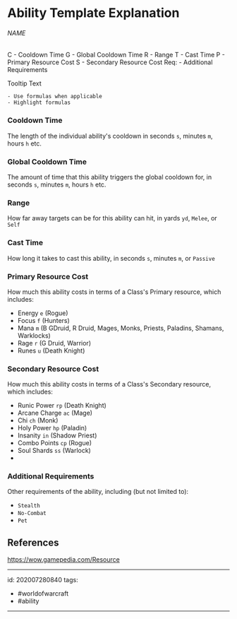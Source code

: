 # Ability Template Explanation
###### NAME
C - Cooldown Time
G - Global Cooldown Time
R - Range
T - Cast Time
P - Primary Resource Cost
S - Secondary Resource Cost
Req: - Additional Requirements

Tooltip Text
```
- Use formulas when applicable
- Highlight formulas
```

### Cooldown Time
The length of the individual ability's cooldown in seconds `s`, minutes `m`, hours `h` etc.

### Global Cooldown Time
The amount of time that this ability  triggers the global cooldown for, in seconds `s`, minutes `m`, hours `h` etc.

### Range
How far away targets can be for this ability can hit, in yards `yd`, `Melee`, or `Self`

### Cast Time
How long it takes to cast this ability, in seconds `s`, minutes `m`, or `Passive`

### Primary Resource Cost
How much this ability costs in terms of a Class's Primary resource, which includes:
- Energy `e` (Rogue)
- Focus `f` (Hunters)
- Mana `m` (B GDruid, R Druid, Mages, Monks, Priests, Paladins, Shamans, Warklocks)
- Rage `r` (G Druid, Warrior)
- Runes `u` (Death Knight)

### Secondary Resource Cost
How much this ability costs in terms of a Class's Secondary resource, which includes:
- Runic Power `rp` (Death Knight)
- Arcane Charge `ac` (Mage)
- Chi `ch` (Monk)
- Holy Power `hp` (Paladin)
- Insanity `in` (Shadow Priest)
- Combo Points `cp` (Rogue)
- Soul Shards `ss` (Warlock)
- 

### Additional Requirements
Other requirements of the ability, including (but not limited to):
- `Stealth`
- `No-Combat`
- `Pet`

## References
https://wow.gamepedia.com/Resource

---

id: 202007280840
tags:
 - #worldofwarcraft
 - #ability

---